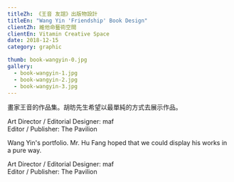 ```yaml
---
titleZh: 《王音 友誼》出版物設計
titleEn: "Wang Yin 'Friendship' Book Design"
clientZh: 維他命藝術空間
clientEn: Vitamin Creative Space
date: 2018-12-15
category: graphic

thumb: book-wangyin-0.jpg
gallery:
  - book-wangyin-1.jpg
  - book-wangyin-2.jpg
  - book-wangyin-3.jpg
---
```


畫家王音的作品集。胡昉先生希望以最單純的方式去展示作品。

Art Director / Editorial Designer: maf<br/>
Editor / Publisher: The Pavilion

<!-- lang -->

Wang Yin's portfolio. Mr. Hu Fang hoped that we could display his works in a pure way.

Art Director / Editorial Designer: maf<br/>
Editor / Publisher: The Pavilion
